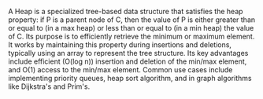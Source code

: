 A Heap is a specialized tree-based data structure that satisfies the heap property: if P is a parent node of C, then the value of P is either greater than or equal to (in a max heap) or less than or equal to (in a min heap) the value of C. Its purpose is to efficiently retrieve the minimum or maximum element. It works by maintaining this property during insertions and deletions, typically using an array to represent the tree structure. Its key advantages include efficient (O(log n)) insertion and deletion of the min/max element, and O(1) access to the min/max element. Common use cases include implementing priority queues, heap sort algorithm, and in graph algorithms like Dijkstra's and Prim's.